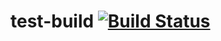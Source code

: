 test-build [![Build Status](http://ci.dev.zapakatel.cz/github.com/AoJ/test-build/status.png?branch=master)](http://ci.dev.zapakatel.cz/github.com/AoJ/test-build)
==========
